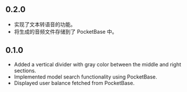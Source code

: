 ## 0.2.0

- 实现了文本转语音的功能。
- 将生成的音频文件存储到了 PocketBase 中。

## 0.1.0

- Added a vertical divider with gray color between the middle and right sections.
- Implemented model search functionality using PocketBase.
- Displayed user balance fetched from PocketBase.
